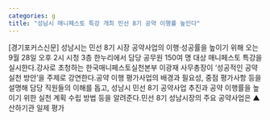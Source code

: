 ```yaml
---
categories: g
title: "성남시 매니페스토 특강 개최 민선 8기 공약 이행률 높인다"
---
```

[경기포커스신문] 성남시는 민선 8기 시장 공약사업의 이행·성공률을 높이기 위해 오는 9월 28일 오후 2시 시청 3층 한누리에서 담당 공무원 150여 명 대상 매니페스토 특강을 실시한다.강사로 초청하는 한국매니페스토실천본부 이광재 사무총장이 ‘성공적인 공약 실천 방안’을 주제로 강연한다.공약 이행 평가사업의 배경과 필요성, 중점 평가사항 등을 설명해 담당 직원들의 이해를 돕고, 성남시 민선 8기 공약사업 추진과 공약 이행률을 높이기 위한 실천 계획 수립 방법 등을 알려준다.민선 8기 성남시장의 주요 공약사업은 ▲산하기관 일제 평가